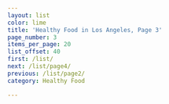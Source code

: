 ```yaml
---
layout: list
color: lime
title: 'Healthy Food in Los Angeles, Page 3'
page_number: 3
items_per_page: 20
list_offset: 40
first: /list/
next: /list/page4/
previous: /list/page2/
category: Healthy Food

---
```

